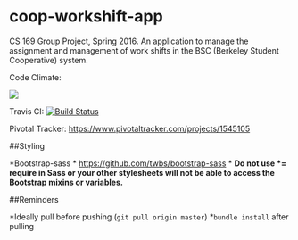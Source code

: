 # coop-workshift-app
CS 169 Group Project, Spring 2016. An application to manage the assignment and management of work shifts in the BSC (Berkeley Student Cooperative) system.

Code Climate:

<a href="https://codeclimate.com/github/rails/rails"><img src="https://codeclimate.com/github/rails/rails/badges/gpa.svg" /></a>

Travis CI:
[![Build Status](https://travis-ci.org/momochanfitz/coop-workshift-app.svg?branch=master)](https://travis-ci.org/momochanfitz/coop-workshift-app)

Pivotal Tracker:
https://www.pivotaltracker.com/projects/1545105



##Styling

*Bootstrap-sass
    * https://github.com/twbs/bootstrap-sass
    * __Do not use *= require in Sass or your other stylesheets will not be able to access the Bootstrap mixins or variables.__


##Reminders

*Ideally pull before pushing (`git pull origin master`)
*`bundle install` after pulling